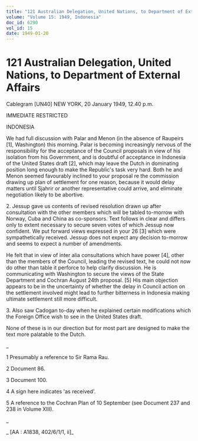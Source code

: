 ```yaml
---
title: "121 Australian Delegation, United Nations, to Department of External Affairs"
volume: "Volume 15: 1949, Indonesia"
doc_id: 6290
vol_id: 15
date: 1949-01-20
---
```


# 121 Australian Delegation, United Nations, to Department of External Affairs

Cablegram [UN40] NEW YORK, 20 January 1949, 12.40 p.m.

IMMEDIATE RESTRICTED

INDONESIA

We had full discussion with Palar and Menon (in the absence of Raupeirs [1], Washington) this morning. Palar is becoming increasingly nervous of the responsibility for the acceptance of the Council proposals in view of his isolation from his Government, and is doubtful of acceptance in Indonesia of the United States draft [2], which may leave the Dutch in dominating position long enough to make the Republic's task very hard. Both he and Menon seemed favourably inclined to your proposal re the commission drawing up plan of settlement for one reason, because it would delay matters until Sjahrir or another representative could arrive, and eliminate negotiation likely to be abortive.

2\. Jessup gave us contents of revised resolution drawn up after consultation with the other members which will be tabled to-morrow with Norway, Cuba and China as co-sponsors. Text follows in clear and differs only to extent necessary to secure seven votes of which Jessup now confident. We put forward views expressed in your 26 [3] which were sympathetically received. Jessup does not expect any decision to-morrow and seems to expect a number of amendments.

He felt that in view of inter alia consultations which have power [4], other than the members of the Council, leading the revised text, he could not now do other than table it perforce to help clarify discussion. He is communicating with Washington to secure the views of the State Department and Cochran August 24th proposal. [5] His main objection appears to be in the uncertainty of whether the delay in Council action on the settlement involved might lead to further bitterness in Indonesia making ultimate settlement still more difficult.

3\. Also saw Cadogan to-day when he explained certain modifications which the Foreign Office wish to see in the United States draft.

None of these is in our direction but for most part are designed to make the text more palatable to the Dutch.

_

1 Presumably a reference to Sir Rama Rau.

2 Document 86.

3 Document 100.

4 A sign here indicates 'as received'.

5 A reference to the Cochran Plan of 10 September (see Document 237 and 238 in Volume XIII).

_

_ [AA : A1838, 402/6/1/1, ii]_
